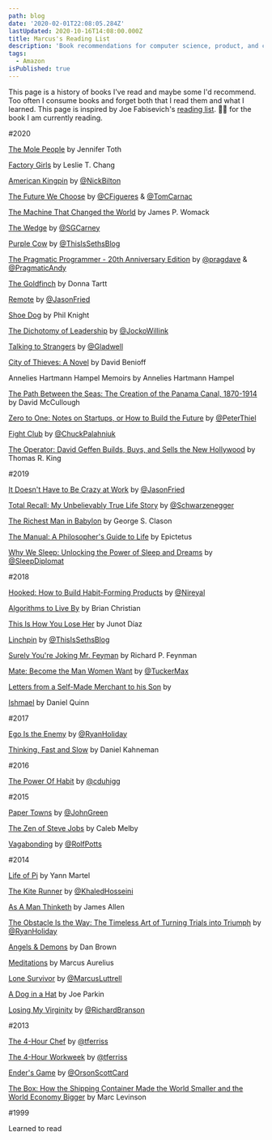 ```yaml
---
path: blog
date: '2020-02-01T22:08:05.284Z'
lastUpdated: 2020-10-16T14:08:00.000Z
title: Marcus's Reading List
description: 'Book recommendations for computer science, product, and creatives'
tags:
  - Amazon
isPublished: true
---
```


This page is a history of books I've read and maybe some I'd recommend. Too often I consume books and forget both that I read them and what I learned. This page is inspired by Joe Fabisevich's [reading list](https://www.fabisevi.ch/reading-list/). 🏃‍♂️ for the book I am currently reading.

#2020

[The Mole People](https://www.amazon.com/dp/B004D4YE1U/ref=dp-kindle-redirect?_encoding=UTF8&btkr=1) by Jennifer Toth

[Factory Girls](https://www.amazon.com/gp/product/B001FA0URC/ref=ppx_yo_dt_b_d_asin_title_o00?ie=UTF8&psc=1) by Leslie T. Chang

[American Kingpin](https://www.amazon.com/American-Kingpin-Criminal-Mastermind-Behind/dp/1591848148) by [@NickBilton](https://twitter.com/nickbilton?s=20)

[The Future We Choose](https://www.amazon.com/gp/product/0525658351/ref=ppx_yo_dt_b_asin_title_o00_s00?ie=UTF8&psc=1) by [@CFigueres](https://twitter.com/CFigueres?s=20) & [@TomCarnac](https://twitter.com/tomcarnac?s=20)

[The Machine That Changed the World](https://www.amazon.com/Machine-That-Changed-World-Revolutionizing/dp/0743299795/ref=sr_1_1?crid=34RLHC1JYSBO2&dchild=1&keywords=the+machine+that+changed+the+world&qid=1597618945&sprefix=the+machine%2Caps%2C161&sr=8-1) by James P. Womack

[The Wedge](https://amzn.to/39WoX9d) by [@SGCarney](https://twitter.com/sgcarney?s=20)

[Purple Cow](https://amzn.to/2CKOwOa) by [@ThisIsSethsBlog](https://twitter.com/ThisIsSethsBlog?s=20)

[The Pragmatic Programmer - 20th Anniversary Edition](https://amzn.to/2NF4ZWh) by [@pragdave](https://twitter.com/pragdave?s=20) & [@PragmaticAndy](https://twitter.com/PragmaticAndy?s=20)

[The Goldfinch](https://amzn.to/36XvAGI) by Donna Tartt

[Remote](https://amzn.to/3ee1QI3) by [@JasonFried](https://twitter.com/jasonfried?s=20)

[Shoe Dog](https://amzn.to/3cUfq2U) by Phil Knight

[The Dichotomy of Leadership](https://amzn.to/3fsY67a) by [@JockoWillink](https://twitter.com/jockowillink?s=20)

[Talking to Strangers](https://amzn.to/2KNSV3m) by [@Gladwell](https://twitter.com/Gladwell?s=20)

[City of Thieves: A Novel](https://amzn.to/34XxgyV) by David Benioff

Annelies Hartmann Hampel Memoirs by Annelies Hartmann Hampel

[The Path Between the Seas: The Creation of the Panama Canal, 1870-1914](https://amzn.to/37Y6S81) by David McCullough

[Zero to One: Notes on Startups, or How to Build the Future](https://amzn.to/2P0Bz5P) by [@PeterThiel](https://twitter.com/peterthiel?s=20)

[Fight Club](https://amzn.to/321VPtd) by [@ChuckPalahniuk](https://twitter.com/chuckpalahniuk?s=20)

[The Operator: David Geffen Builds, Buys, and Sells the New Hollywood](https://amzn.to/39QoynF) by Thomas R. King

#2019

[It Doesn't Have to Be Crazy at Work](https://amzn.to/2uH90ni) by [@JasonFried](https://twitter.com/jasonfried?s=20)

[Total Recall: My Unbelievably True Life Story](https://amzn.to/2wnCp6m) by [@Schwarzenegger](https://twitter.com/Schwarzenegger?s=20)

[The Richest Man in Babylon](https://amzn.to/37zRe2x) by George S. Clason

[The Manual: A Philosopher's Guide to Life](https://amzn.to/37v9NET) by Epictetus

[Why We Sleep: Unlocking the Power of Sleep and Dreams](https://amzn.to/3bKtw76) by [@SleepDiplomat](https://twitter.com/sleepdiplomat?s=20)

#2018

[Hooked: How to Build Habit-Forming Products](https://amzn.to/2SO3ZkB) by [@Nireyal](https://twitter.com/nireyal?s=20)

[Algorithms to Live By](https://amzn.to/2OYZ7bm) by Brian Christian

[This Is How You Lose Her](https://amzn.to/2SxKI8b) by Junot Díaz

[Linchpin](https://amzn.to/2OZ5j2S) by [@ThisIsSethsBlog](https://twitter.com/ThisIsSethsBlog?s=20)

[Surely You're Joking Mr. Feyman](https://amzn.to/2Sx4osF) by Richard P. Feynman

[Mate: Become the Man Women Want](https://amzn.to/39Ed7z6) by [@TuckerMax](https://twitter.com/TuckerMax?s=20)

[Letters from a Self-Made Merchant to his Son]() by []()

[Ishmael](https://amzn.to/3eQqcIo) by Daniel Quinn

#2017

[Ego Is the Enemy](https://amzn.to/2Q72LQU) by [@RyanHoliday](https://twitter.com/RyanHoliday?s=20)

[Thinking, Fast and Slow](https://amzn.to/3gV3h03) by Daniel Kahneman

#2016

[The Power Of Habit](https://amzn.to/3cwHKrn) by [@cduhigg](https://twitter.com/cduhigg?s=20)

#2015

[Paper Towns](https://amzn.to/3eOyYX7) by [@JohnGreen](https://twitter.com/johngreen?s=20)

[The Zen of Steve Jobs](https://amzn.to/2MvhH9u) by Caleb Melby

[Vagabonding](https://amzn.to/3eQ2PhX) by [@RolfPotts](https://twitter.com/rolfpotts?s=20)

#2014

[Life of Pi](https://amzn.to/309oZro) by Yann Martel

[The Kite Runner](https://amzn.to/3dBsFGq) by [@KhaledHosseini](https://twitter.com/khaledhosseini?s=20)

[As A Man Thinketh](https://amzn.to/2BsrpqF) by James Allen

[The Obstacle Is the Way: The Timeless Art of Turning Trials into Triumph](https://amzn.to/3bDp89M) by [@RyanHoliday](https://twitter.com/RyanHoliday?s=20)

[Angels & Demons](https://amzn.to/3d4ajxt) by Dan Brown

[Meditations](https://amzn.to/2zZ3Aq4) by Marcus Aurelius

[Lone Survivor](https://amzn.to/36YVKsN) by [@MarcusLuttrell](https://twitter.com/MarcusLuttrell?s=20)

[A Dog in a Hat](https://amzn.to/2XXpMJe) by Joe Parkin

[Losing My Virginity](https://amzn.to/36Xty9J) by [@RichardBranson](https://twitter.com/richardbranson?s=20)

#2013

[The 4-Hour Chef](https://amzn.to/3748Xka) by [@tferriss](https://twitter.com/tferriss?s=20)

[The 4-Hour Workweek](https://amzn.to/2By2KkI) by [@tferriss](https://twitter.com/tferriss?s=20)

[Ender's Game](https://amzn.to/2BsssXD) by [@OrsonScottCard](https://twitter.com/orsonscottcard?s=20)

[The Box: How the Shipping Container Made the World Smaller and the World Economy Bigger](https://amzn.to/3ePsqbb) by Marc Levinson

#1999

Learned to read
